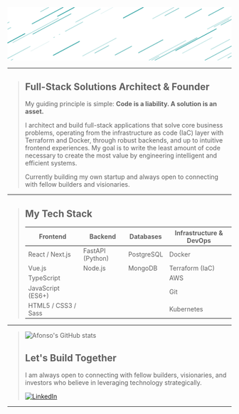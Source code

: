 <img src='public/nome-svg.svg' />

---

> ## Full-Stack Solutions Architect & Founder
>
> My guiding principle is simple: **Code is a liability. A solution is an asset.**
>
> I architect and build full-stack applications that solve core business problems, operating from the infrastructure as code (IaC) layer with Terraform and Docker, through robust backends, and up to intuitive frontend experiences. My goal is to write the least amount of code necessary to create the most value by engineering intelligent and efficient systems.
>
> Currently building my own startup and always open to connecting with fellow builders and visionaries.

---

> ## My Tech Stack
>
>| Frontend           | Backend           | Databases             | Infrastructure & DevOps      |
>|--------------------|-------------------|-----------------------|------------------------------|
>| React / Next.js    | FastAPI (Python)  | PostgreSQL            | Docker                       |
>| Vue.js             | Node.js           | MongoDB               | Terraform (IaC)              |
>| TypeScript         |                   |                       | AWS                          |
>| JavaScript (ES6+)  |                   |                       | Git                          |
>| HTML5 / CSS3 / Sass|                   |                       | Kubernetes                   |

---
>
> ![Afonso's GitHub stats](https://github-readme-stats.vercel.app/api?username=CodeZobac&theme=vue-dark&show_icons=true&hide_border=true)
>
> ## Let's Build Together
>
> I am always open to connecting with fellow builders, visionaries, and investors who believe in leveraging technology strategically.
>
> [![LinkedIn](https://img.shields.io/badge/LinkedIn-Connect-blue)](https://www.linkedin.com/in/afonsocaboz/)
---
